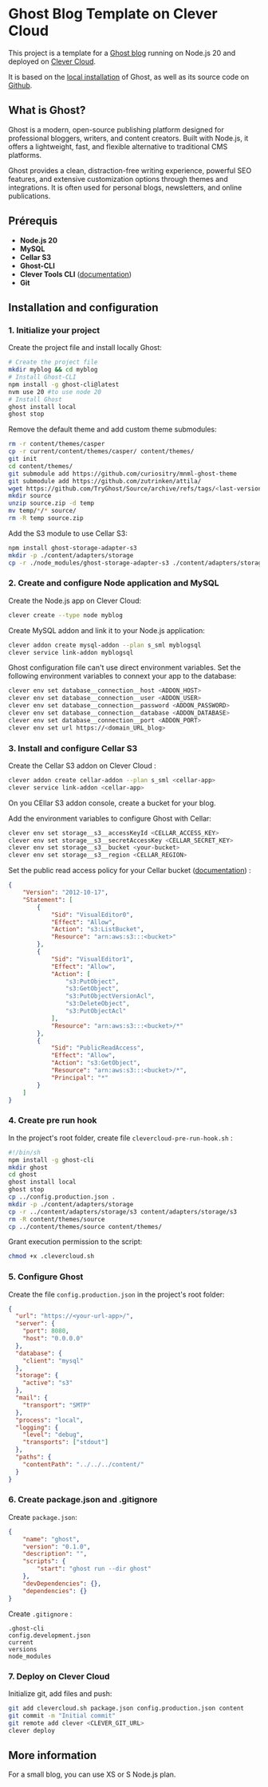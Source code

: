 # Ghost Blog Template on Clever Cloud

This project is a template for a [Ghost blog](https://ghost.org) running on Node.js 20 and deployed on [Clever Cloud](https://clever-cloud.com).

It is based on the [local installation](https://ghost.org/docs/install/local/) of Ghost, as well as its source code on [Github](https://github.com/TryGhost/Ghost/).

## What is Ghost?

Ghost is a modern, open-source publishing platform designed for professional bloggers, writers, and content creators. Built with Node.js, it offers a lightweight, fast, and flexible alternative to traditional CMS platforms. 

Ghost provides a clean, distraction-free writing experience, powerful SEO features, and extensive customization options through themes and integrations. It is often used for personal blogs, newsletters, and online publications.

## Prérequis

- **Node.js 20**
- **MySQL**
- **Cellar S3**
- **Ghost-CLI**
- **Clever Tools CLI** ([documentation](https://www.clever-cloud.com/developers/doc/cli/))
- **Git**

## Installation and configuration

### 1. Initialize your project

Create the project file and install locally Ghost:
```sh
# Create the project file
mkdir myblog && cd myblog
# Install Ghost-CLI
npm install -g ghost-cli@latest
nvm use 20 #to use node 20
# Install Ghost
ghost install local
ghost stop
```

Remove the default theme and add custom theme submodules:
```sh
rm -r content/themes/casper
cp -r current/content/themes/casper/ content/themes/
git init
cd content/themes/
git submodule add https://github.com/curiositry/mnml-ghost-theme
git submodule add https://github.com/zutrinken/attila/
wget https://github.com/TryGhost/Source/archive/refs/tags/<last-version>.zip -O source.zip #check and use the lastest version
mkdir source
unzip source.zip -d temp
mv temp/*/* source/
rm -R temp source.zip
```

Add the S3 module to use Cellar S3:
```sh
npm install ghost-storage-adapter-s3
mkdir -p ./content/adapters/storage
cp -r ./node_modules/ghost-storage-adapter-s3 ./content/adapters/storage/s3
```

### 2. Create and configure Node application and MySQL

Create the Node.js app on Clever Cloud:
```sh
clever create --type node myblog
```

Create MySQL addon and link it to your Node.js application:
```sh
clever addon create mysql-addon --plan s_sml myblogsql
clever service link-addon myblogsql
```
Ghost configuration file can't use direct environment variables.
Set the following environment variables to connext your app to the database:
```sh
clever env set database__connection__host <ADDON_HOST>
clever env set database__connection__user <ADDON_USER>
clever env set database__connection__password <ADDON_PASSWORD>
clever env set database__connection__database <ADDON_DATABASE>
clever env set database__connection__port <ADDON_PORT>
clever env set url https://<domain_URL_blog>
```

### 3. Install and configure Cellar S3 

Create the Cellar S3 addon on Clever Cloud :
```sh
clever addon create cellar-addon --plan s_sml <cellar-app>
clever service link-addon <cellar-app>
```

On you CEllar S3 addon console, create a bucket for your blog.

Add the environment variables to configure Ghost with Cellar:
```sh
clever env set storage__s3__accessKeyId <CELLAR_ACCESS_KEY>
clever env set storage__s3__secretAccessKey <CELLAR_SECRET_KEY>
clever env set storage__s3__bucket <your-bucket>
clever env set storage__s3__region <CELLAR_REGION>
```
Set the public read access policy for your Cellar bucket ([documentation](https://www.clever-cloud.com/developers/doc/addons/cellar/#public-bucket-policy)) :
```json
{
    "Version": "2012-10-17",
    "Statement": [
        {
            "Sid": "VisualEditor0",
            "Effect": "Allow",
            "Action": "s3:ListBucket",
            "Resource": "arn:aws:s3:::<bucket>"
        },
        {
            "Sid": "VisualEditor1",
            "Effect": "Allow",
            "Action": [
                "s3:PutObject",
                "s3:GetObject",
                "s3:PutObjectVersionAcl",
                "s3:DeleteObject",
                "s3:PutObjectAcl"
            ],
            "Resource": "arn:aws:s3:::<bucket>/*"
        },
        {
            "Sid": "PublicReadAccess",
            "Effect": "Allow",
            "Action": "s3:GetObject",
            "Resource": "arn:aws:s3:::<bucket>/*",
            "Principal": "*"
        }
    ]
}
```

### 4. Create pre run hook

In the project's root folder, create file `clevercloud-pre-run-hook.sh` :
```sh
#!/bin/sh
npm install -g ghost-cli 
mkdir ghost 
cd ghost
ghost install local 
ghost stop
cp ../config.production.json .
mkdir -p ./content/adapters/storage
cp -r ../content/adapters/storage/s3 content/adapters/storage/s3
rm -R content/themes/source
cp ../content/themes/source content/themes/
```

Grant execution permission to the script:
```sh
chmod +x .clevercloud.sh
```

### 5. Configure Ghost

Create the file `config.production.json` in the project's root folder:
```json
{
  "url": "https://<your-url-app>/",
  "server": {
    "port": 8080,
    "host": "0.0.0.0"
  },
  "database": {
    "client": "mysql"
  },
  "storage": {
    "active": "s3"
  },
  "mail": {
    "transport": "SMTP"
  },
  "process": "local",
  "logging": {
    "level": "debug",
    "transports": ["stdout"]
  },
  "paths": {
    "contentPath": "../../../content/"
  }
}
```

### 6. Create package.json and .gitignore

Create `package.json`:
```json
{
    "name": "ghost",
    "version": "0.1.0",
    "description": "",
    "scripts": {
        "start": "ghost run --dir ghost"
    },
    "devDependencies": {},
    "dependencies": {}
}
```

Create `.gitignore` :
```
.ghost-cli
config.development.json
current
versions
node_modules
```

### 7. Deploy on Clever Cloud

Initialize git, add files and push:
```sh
git add clevercloud.sh package.json config.production.json content
git commit -m "Initial commit"
git remote add clever <CLEVER_GIT_URL>
clever deploy
```

## More information

For a small blog, you can use XS or S Node.js plan.
